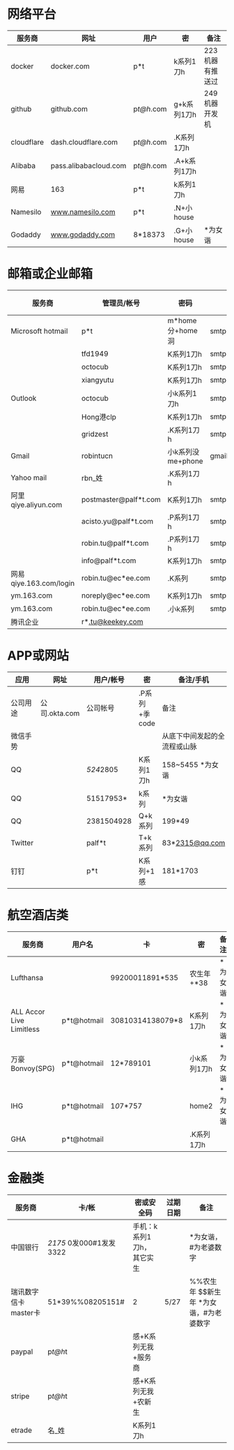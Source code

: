 # 网络平台

| 服务商 | 网址 | 用户 | 密 | 备注 |
|---------|---------|---------|---------|---------|
| docker | docker.com | p*t | k系列1刀h | 223机器有推送过 |
| github | github.com | p*t@h*.com | g+k系列1刀h | 249机器开发机 |
| cloudflare | dash.cloudflare.com | p*t@h*.com | .K系列1刀h |  |
| Alibaba | pass.alibabacloud.com | p*t@h*.com | .A+k系列1刀h |  |
| 网易 | 163 | p*t | k系列1刀h |  |
| Namesilo | www.namesilo.com | p*t | .N+小house |  |
| Godaddy | www.godaddy.com | 8*18373 | .G+小house | *为女谐 |

# 邮箱或企业邮箱 
| 服务商 | 管理员/帐号 | 密码 | SMTP | 端口 | 加密 |
|---------|---------|---------|---------|---------|---------|
| Microsoft hotmail | p*t | m*home分+home洞 | smtp.office365.com | 590 | StarTLS |
|  | tfd1949 | K系列1刀h | smtp.office365.com | 590 | StarTLS |
|  | octocub | K系列1刀h | smtp.office365.com | 590 | StarTLS |
|  | xiangyutu | K系列1刀h | smtp.office365.com | 590 | StarTLS |
| Outlook | octocub | 小k系列1刀h | smtp.office365.com | 590 | StarTLS |
|  | Hong港clp | K系列1刀h | smtp.office365.com | 590 | StarTLS |
|  | gridzest | .K系列1刀h | smtp.office365.com | 590 | StarTLS |
| Gmail | robintucn | 小k系列没me+phone | gmail.com |  |  |
| Yahoo mail | rbn_姓 | .K系列1刀h |  |  |  |
| 阿里qiye.aliyun.com | postmaster@palf*t.com | K系列1刀h | smtp.mxhichina.com | 25 |  |
| | acisto.yu@palf*t.com | .P系列1刀h | smtp.mxhichina.com | 25 |  |
| | robin.tu@palf*t.com | .P系列1刀h | smtp.mxhichina.com | 25 |  |
| | info@palf*t.com | K系列1刀h | smtp.mxhichina.com | 25 |  |
| 网易qiye.163.com/login | robin.tu@ec*ee.com  | .K系列 | smtp.ym.163.com | 25 | 994 |
| ym.163.com | noreply@ec*ee.com  | K系列1刀h | smtp.ym.163.com | 25 | 994 |
| ym.163.com | robin.tu@ec*ee.com  | .小k系列 | smtp.ym.163.com | 25 | 994 |
| 腾讯企业 | r*.tu@keekey.com  |  |  | 25 | 994 |

# APP或网站
| 应用 | 网址 | 用户/帐号 | 密 | 备注/手机 |
|---------|---------|---------|---------|---------|
| 公司用途 | 公司.okta.com | 公司帐号 | .P系列+季code | 备注 |
| 微信手势 |  |  |  | 从底下中间发起的全流程或山脉 |
| QQ |  | *524*2805 | K系列1刀h | 158~5455 *为女谐|
| QQ |  | 51517953* | k系列 | *为女谐 |
| QQ |  | 2381504928 | Q+k系列 | 199*49 |
| Twitter | | palf*t | T+k系列  | 83*2315@qq.com |
| 钉钉 | | p*t | K系列+1感  | 181*1703 |

# 航空酒店类
| 服务商 | 用户名 | 卡 | 密 | 备注 |
|---------|---------|---------|---------|---------|
| Lufthansa |  | 99200011891*535 | 农生年+*38 | *为女谐 |
| ALL Accor Live Limitless | p*t@hotmail | 30810314138079*8 | K系列1刀h | *为女谐 |
| 万豪Bonvoy(SPG) | p*t@hotmail | 12*789101 | 小k系列1刀h | *为女谐 |
| IHG | p*t@hotmail | 1*0*7*757 | home2 | *为女谐 |
| GHA | p*t@hotmail |  | .K系列1刀h |  |

# 金融类
| 服务商 | 卡/帐 | 密或安全码 | 过期日期 | 备注 |
|---------|---------|---------|---------|---------|
| 中国银行 | *2175* 0发000#1发发3322 | 手机：k系列1刀h，其它实生 | |  *为女谐，#为老婆数字 |
| 瑞讯数字信卡 master卡  | 51*39%%08205151# | $2$ | 5/27 |%%农生年 $$新生年 *为女谐，#为老婆数字 |
| paypal  | p*t@h*t | 感+K系列无我+服务商 |  | |
| stripe  | p*t@h*t | 感+K系列无我+农新生 |  | |
| etrade  | 名_姓 | K系列1刀h |  | |